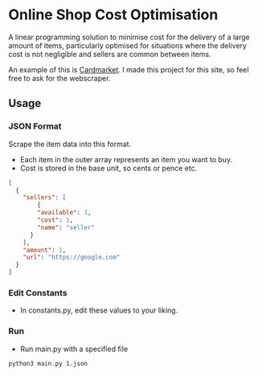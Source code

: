 
# Online Shop Cost Optimisation

A linear programming solution to minimise cost for the delivery of a large amount of items, particularly optimised for situations where the delivery cost is not negligible and sellers are common between items.

An example of this is [Cardmarket](https://www.cardmarket.com/en/). I made this project for this site, so feel free to ask for the webscraper.




## Usage

### JSON Format

Scrape the item data into this format.

- Each item in the outer array represents an item you want to buy.
- Cost is stored in the base unit, so cents or pence etc.
```json
[
  {
    "sellers": [
        {
        "available": 1,
        "cost": 1,
        "name": "seller"
      }
    ],
    "amount": 1,
    "url": "https://google.com"
  }
]
```

### Edit Constants
- In constants.py, edit these values to your liking.

### Run

- Run main.py with a specified file
```sh
python3 main.py 1.json
```